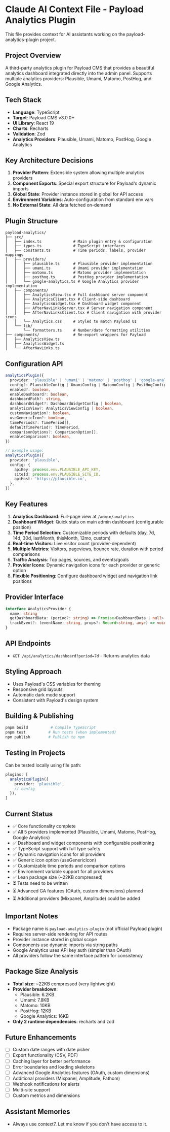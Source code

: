 # Claude AI Context File - Payload Analytics Plugin

This file provides context for AI assistants working on the payload-analytics-plugin project.

## Project Overview
A third-party analytics plugin for Payload CMS that provides a beautiful analytics dashboard integrated directly into the admin panel. Supports multiple analytics providers: Plausible, Umami, Matomo, PostHog, and Google Analytics.

## Tech Stack
- **Language**: TypeScript
- **Target**: Payload CMS v3.0.0+
- **UI Library**: React 19
- **Charts**: Recharts
- **Validation**: Zod
- **Analytics Providers**: Plausible, Umami, Matomo, PostHog, Google Analytics

## Key Architecture Decisions
1. **Provider Pattern**: Extensible system allowing multiple analytics providers
2. **Component Exports**: Special export structure for Payload's dynamic imports
3. **Global State**: Provider instance stored in global for API access
4. **Environment Variables**: Auto-configuration from standard env vars
5. **No External State**: All data fetched on-demand

## Plugin Structure
```
payload-analytics/
├── src/
│   ├── index.ts              # Main plugin entry & configuration
│   ├── types.ts              # TypeScript interfaces
│   ├── constants.ts          # Time periods, labels, provider mappings
│   ├── providers/
│   │   ├── plausible.ts      # Plausible provider implementation
│   │   ├── umami.ts          # Umami provider implementation
│   │   ├── matomo.ts         # Matomo provider implementation
│   │   ├── posthog.ts        # PostHog provider implementation
│   │   └── google-analytics.ts # Google Analytics provider implementation
│   ├── components/
│   │   ├── AnalyticsView.tsx # Full dashboard server component
│   │   ├── AnalyticsClient.tsx # Client-side dashboard
│   │   ├── AnalyticsWidget.tsx # Dashboard widget component
│   │   ├── AfterNavLinksServer.tsx # Server navigation component
│   │   ├── AfterNavLinksClient.tsx # Client navigation with provider icons
│   │   └── Analytics.css     # Styled to match Payload UI
│   └── lib/
│       └── formatters.ts     # Number/date formatting utilities
├── components/               # Re-export wrappers for Payload
│   ├── AnalyticsView.ts
│   ├── AnalyticsWidget.ts
│   └── AfterNavLinks.ts
```

## Configuration API
```typescript
analyticsPlugin({
  provider: 'plausible' | 'umami' | 'matomo' | 'posthog' | 'google-analytics' | AnalyticsProvider,
  config?: PlausibleConfig | UmamiConfig | MatomoConfig | PostHogConfig | GoogleAnalyticsConfig,
  enabled?: boolean,
  enableDashboard?: boolean,
  dashboardPath?: string,
  dashboardWidget?: DashboardWidgetConfig | boolean,
  analyticsView?: AnalyticsViewConfig | boolean,
  customNavigation?: boolean,
  useGenericIcon?: boolean,
  timePeriods?: TimePeriod[],
  defaultTimePeriod?: TimePeriod,
  comparisonOptions?: ComparisonOption[],
  enableComparison?: boolean,
})

// Example usage:
analyticsPlugin({
  provider: 'plausible',
  config: {
    apiKey: process.env.PLAUSIBLE_API_KEY,
    siteId: process.env.PLAUSIBLE_SITE_ID,
    apiHost: 'https://plausible.io',
  },
})
```

## Key Features
1. **Analytics Dashboard**: Full-page view at `/admin/analytics`
2. **Dashboard Widget**: Quick stats on main admin dashboard (configurable position)
3. **Time Period Selection**: Customizable periods with defaults (day, 7d, 14d, 30d, lastMonth, thisMonth, 12mo, custom)
4. **Real-time Visitors**: Live visitor count (provider-dependent)
5. **Multiple Metrics**: Visitors, pageviews, bounce rate, duration with period comparisons
6. **Traffic Analysis**: Top pages, sources, and events/goals
7. **Provider Icons**: Dynamic navigation icons for each provider or generic option
8. **Flexible Positioning**: Configure dashboard widget and navigation link positions

## Provider Interface
```typescript
interface AnalyticsProvider {
  name: string
  getDashboardData: (period?: string) => Promise<DashboardData | null>
  trackEvent?: (eventName: string, props?: Record<string, any>) => void
}
```

## API Endpoints
- `GET /api/analytics/dashboard?period=7d` - Returns analytics data

## Styling Approach
- Uses Payload's CSS variables for theming
- Responsive grid layouts
- Automatic dark mode support
- Consistent with Payload's design system

## Building & Publishing
```bash
pnpm build          # Compile TypeScript
pnpm test          # Run tests (when implemented)
npm publish        # Publish to npm
```

## Testing in Projects
Can be tested locally using file path:
```typescript
plugins: [
  analyticsPlugin({
    provider: 'plausible',
    // config
  }),
]
```

## Current Status
- ✅ Core functionality complete
- ✅ All 5 providers implemented (Plausible, Umami, Matomo, PostHog, Google Analytics)
- ✅ Dashboard and widget components with configurable positioning
- ✅ TypeScript support with full type safety
- ✅ Dynamic navigation icons for all providers
- ✅ Generic icon option (useGenericIcon)
- ✅ Customizable time periods and comparison options
- ✅ Environment variable support for all providers
- ✅ Lean package size (~22KB compressed)
- ⏳ Tests need to be written
- ⏳ Advanced GA features (OAuth, custom dimensions) planned
- ⏳ Additional providers (Mixpanel, Amplitude) could be added

## Important Notes
- Package name is `payload-analytics-plugin` (not official Payload plugin)
- Requires server-side rendering for API routes
- Provider instance stored in global scope
- Components use dynamic imports via string paths
- Google Analytics uses API key auth (simpler than OAuth)
- All providers follow the same interface pattern for consistency

## Package Size Analysis
- **Total size**: ~22KB compressed (very lightweight)
- **Provider breakdown**:
  - Plausible: 6.2KB
  - Umami: 7.8KB
  - Matomo: 10KB
  - PostHog: 12KB
  - Google Analytics: 16KB
- **Only 2 runtime dependencies**: recharts and zod

## Future Enhancements
- [ ] Custom date ranges with date picker
- [ ] Export functionality (CSV, PDF)
- [ ] Caching layer for better performance
- [ ] Error boundaries and loading skeletons
- [ ] Advanced Google Analytics features (OAuth, custom dimensions)
- [ ] Additional providers (Mixpanel, Amplitude, Fathom)
- [ ] Webhook notifications for alerts
- [ ] Multi-site support
- [ ] Custom metrics and dimensions

## Assistant Memories
- Always use context7. Let me know if you don't have access to it.